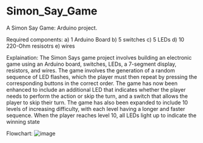 # Simon_Say_Game
A Simon Say Game: Arduino project.

Required components:
a) 1 Arduino Board
b) 5 switches
c) 5 LEDs
d) 10 220-Ohm resisotrs
e) wires

Explaination: 
The Simon Says game project involves building an electronic game using an Arduino board, switches, LEDs, a 7-segment display, resistors, and wires. The game involves the generation of a random sequence of LED flashes, which the player must then repeat by pressing the corresponding buttons in the correct order. The game has now been enhanced to include an additional LED that indicates whether the player needs to perform the action or skip the turn, and a switch that allows the player to skip their turn. The game has also been expanded to include 10 levels of increasing difficulty, with each level having a longer and faster sequence. When the player reaches level 10, all LEDs light up to indicate the winning state

Flowchart:
![image](https://user-images.githubusercontent.com/127880773/229295259-abd7883c-06f5-4e44-aa52-ed34f350c61f.png)
